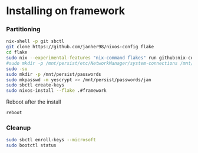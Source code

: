 # Installing on framework
### Partitioning
```bash
nix-shell -p git sbctl
git clone https://github.com/janher98/nixos-config flake
cd flake
sudo nix --experimental-features "nix-command flakes" run github:nix-community/disko/latest -- --mode disko hosts/framework/disko.nix
#sudo mkdir -p /mnt/persist/etc/NetworkManager/system-connections /mnt/persist/etc/secureboot
sudo -su
sudo mkdir -p /mnt/persist/passwords
sudo mkpasswd -m yescrypt >> /mnt/persist/passwords/jan
sudo sbctl create-keys
sudo nixos-install --flake .#framework
```
Reboot after the install
```bash
reboot
```
### Cleanup
```bash
sudo sbctl enroll-keys --microsoft
sudo bootctl status
```
